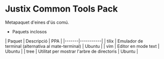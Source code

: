 # Justix Common Tools Pack

Metapaquet d'eines d'ús comú.

* Paquets inclosos

| Paquet | Descripció | PPA | 
|-------|-----------|
| tilix | Emulador de terminal (alternativa al mate-terminal) | Ubuntu |
| vim | Editor en mode text | Ubuntu |
| tree | Utilitat per mostrar l'arbre de directoris | Ubuntu |